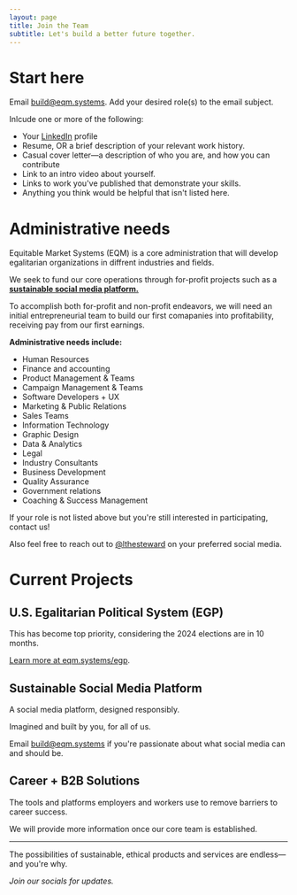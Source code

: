 ```yaml
---
layout: page
title: Join the Team
subtitle: Let's build a better future together.
---
```


# Start here

Email [build@eqm.systems](mailto:build@eqm.systems). Add your desired role(s) to the email subject. 

Inlcude one or more of the following:

- Your [LinkedIn](https://www.linkedin.com/) profile
- Resume, OR a brief description of your relevant work history.
- Casual cover letter—a description of who you are, and how you can contribute
- Link to an intro video about yourself.
- Links to work you've published that demonstrate your skills.
- Anything you think would be helpful that isn't listed here.

# Administrative needs

Equitable Market Systems (EQM) is a core administration that will develop egalitarian organizations in diffrent industries and fields. 

We seek to fund our core operations through for-profit projects such as a **[sustainable social media platform.](#sustainable-social-media-platform)**

To accomplish both for-profit and non-profit endeavors, we will need an initial entrepreneurial team to build our first comapanies into profitability, receiving pay from our first earnings.

**Administrative needs include:**

- Human Resources
- Finance and accounting
- Product Management & Teams
- Campaign Management & Teams
- Software Developers + UX
- Marketing & Public Relations
- Sales Teams
- Information Technology
- Graphic Design
- Data & Analytics
- Legal
- Industry Consultants
- Business Development
- Quality Assurance
- Government relations
- Coaching & Success Management

If your role is not listed above but you're still interested in participating, contact us!

Also feel free to reach out to [@lthesteward](https://allmylinks.com/lthesteward) on your preferred social media.

# Current Projects

## U.S. Egalitarian Political System (EGP)

This has become top priority, considering the 2024 elections are in 10 months.

[Learn more at eqm.systems/egp](https://eqm.systems/egp/).

## Sustainable Social Media Platform

A social media platform, designed responsibly.

Imagined and built by you, for all of us.

Email [build@eqm.systems](mailto:build@eqm.systems) if you're passionate about what social media can and should be.

## Career + B2B Solutions

The tools and platforms employers and workers use to remove barriers to career success. 

We will provide more information once our core team is established.

---

The possibilities of sustainable, ethical products and services are endless—and you're why.

*Join our socials for updates.*
